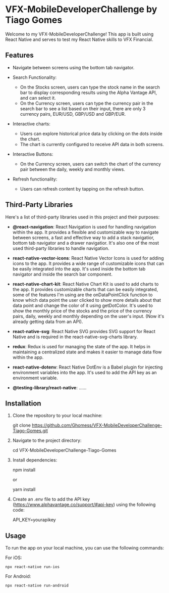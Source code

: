 # VFX-MobileDeveloperChallenge by Tiago Gomes

Welcome to my VFX-MobileDeveloperChallenge! This app is built using React Native and serves to test my React Native skills to VFX Financial.

## Features

- Navigate between screens using the bottom tab navigator.

- Search Functionality:
  - On the Stocks screen, users can type the stock name in the search bar to display corresponding results using the Alpha Vantage API, and can select it.
  - On the Currency screen, users can type the currency pair in the search bar to see a list based on their input, there are only 3 currency pairs, EUR/USD, GBP/USD and GBP/EUR.
- Interactive charts:

  - Users can explore historical price data by clicking on the dots inside the chart.
  - The chart is currently configured to receive API data in both screens.

- Interactive Buttons:
  - On the Currency screen, users can switch the chart of the currency pair between the daily, weekly and monthly views.
- Refresh functionality:
  - Users can refresh content by tapping on the refresh button.

## Third-Party Libraries

Here's a list of third-party libraries used in this project and their purposes:

- **@react-navigation**: React Navigation is used for handling navigation within the app. It provides a flexible and customizable way to navigate between screens, a fast and effective way to add a stack navigatior, bottom tab navigator and a drawer navigatior. It's also one of the most used third-party libraries to handle navigation.

- **react-native-vector-icons**: React Native Vector Icons is used for adding icons to the app. It provides a wide range of customizable icons that can be easily integrated into the app. It's used inside the bottom tab navigator and inside the search bar component.

- **react-native-chart-kit**: React Native Chart Kit is used to add charts to the app. It provides customizable charts that can be easily integrated, some of the features I'm using are the onDataPointClick function to know which data point the user clicked to show more details about that data point and change the color of it using getDotColor. It's used to show the monthly price of the stocks and the price of the currency pairs, daily, weekly and monthly depending on the user's input. (Now it's already getting data from an API).

- **react-native-svg**: React Native SVG provides SVG support for React Native and is required in the react-native-svg-charts library.

- **redux**: Redux is used for managing the state of the app. It helps in maintaining a centralized state and makes it easier to manage data flow within the app.

- **react-native-dotenv**: React Native DotEnv is a Babel plugin for injecting environment variables into the app. It's used to add the API key as an environment variable.

- **@testing-library/react-native**: ......

## Installation

1. Clone the repository to your local machine:

   git clone https://github.com/Ghomess/VFX-MobileDeveloperChallenge-Tiago-Gomes.git

2. Navigate to the project directory:

   cd VFX-MobileDeveloperChallenge-Tiago-Gomes

3. Install dependencies:

   npm install

   or

   yarn install

4. Create an .env file to add the API key (https://www.alphavantage.co/support/#api-key) using the following code:

   API_KEY=yourapikey

## Usage

To run the app on your local machine, you can use the following commands:

For iOS:

    npx react-native run-ios

For Android:

    npx react-native run-android
